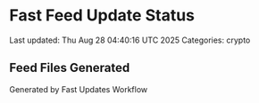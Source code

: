 # Fast Feed Update Status
Last updated: Thu Aug 28 04:40:16 UTC 2025
Categories: crypto

## Feed Files Generated

Generated by Fast Updates Workflow
